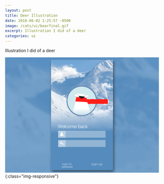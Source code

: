 ```yaml
---
layout: post
title: Deer Illustration
date: 2018-06-02 1:25:57 -0500
image: /cats/ui/bearfinal.gif
excerpt: Illustration I did of a deer
categories: ui
---
```


Illustration I did of a deer

![image-title-here](/assets/img/cats/ui/bearfinal.gif){:class="img-responsive"}
